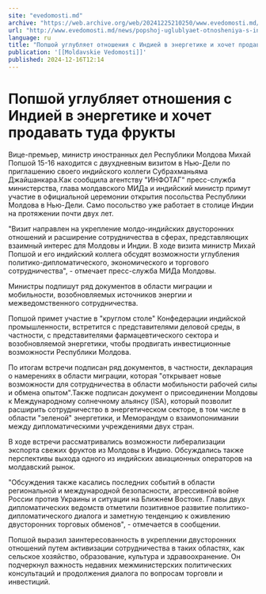 ```yaml
---
site: "evedomosti.md"
archive: "https://web.archive.org/web/20241225210250/www.evedomosti.md/news/popshoj-uglublyaet-otnosheniya-s-indiej-v-energetike-i-hoche"
url: "http://www.evedomosti.md/news/popshoj-uglublyaet-otnosheniya-s-indiej-v-energetike-i-hoche"
language: ru
title: "Попшой углубляет отношения с Индией в энергетике и хочет продавать туда фрукты"
publication: '[[Moldavskie Vedomosti]]'
published: 2024-12-16T12:14
---
```


# Попшой углубляет отношения с Индией в энергетике и хочет продавать туда фрукты

Вице-премьер, министр иностранных дел Республики Молдова Михай Попшой 15-16 находится с двухдневным визитом в Нью-Дели по приглашению своего индийского коллеги Субрахманьяма Джайшанкара.Как сообщила агентству "ИНФОТАГ" пресс-служба министерства, глава молдавского МИДа и индийский министр примут участие в официальной церемонии открытия посольства Республики Молдова в Нью-Дели. Само посольство уже работает в столице Индии на протяжении почти двух лет.

"Визит направлен на укрепление молдо-индийских двусторонних отношений и расширение сотрудничества в сферах, представляющих взаимный интерес для Молдовы и Индии. В ходе визита министр Михай Попшой и его индийский коллега обсудят возможности углубления политико-дипломатического, экономического и торгового сотрудничества", - отмечает пресс-служба МИДа Молдовы.

Министры подпишут ряд документов в области миграции и мобильности, возобновляемых источников энергии и межведомственного сотрудничества.

Попшой примет участие в "круглом столе" Конфедерации индийской промышленности, встретится с представителями деловой среды, в частности, с представителями фармацевтического сектора и возобновляемой энергетики, чтобы продвигать инвестиционные возможности Республики Молдова.

По итогам встречи подписан ряд документов, в частности, декларация о намерениях в области миграции, которая "открывает новые возможности для сотрудничества в области мобильности рабочей силы и обмена опытом".Также подписан документ о присоединении Молдовы к Международному солнечному альянсу (ISA), который позволит расширить сотрудничество в энергетическом секторе, в том числе в области "зеленой" энергетики, и Меморандум о взаимопонимании между дипломатическими учреждениями двух стран.

В ходе встречи рассматривались возможности либерализации экспорта свежих фруктов из Молдовы в Индию. Обсуждались также перспективы выхода одного из индийских авиационных операторов на молдавский рынок.

"Обсуждения также касались последних событий в области региональной и международной безопасности, агрессивной войне России против Украины и ситуации на Ближнем Востоке. Главы двух дипломатических ведомств отметили позитивное развитие политико-дипломатического диалога и заметную тенденцию к оживлению двусторонних торговых обменов", - отмечается в сообщении.

Попшой выразил заинтересованность в укреплении двусторонних отношений путем активизации сотрудничества в таких областях, как сельское хозяйство, образование, культура и здравоохранение. Он подчеркнул важность недавних межминистерских политических консультаций и продолжения диалога по вопросам торговли и инвестиций.